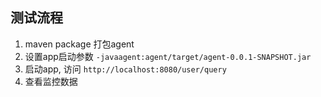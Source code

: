 ## 测试流程
1. maven package 打包agent
2. 设置app启动参数 `-javaagent:agent/target/agent-0.0.1-SNAPSHOT.jar`
3. 启动app, 访问 `http://localhost:8080/user/query` 
4. 查看监控数据
